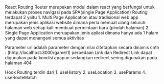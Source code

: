 React Routing
	Router merupakan modul 	dalam react yang berfungsi untuk melakukan proses navigasi pada SPA(single Page Application)
	Routing terdapat 2 yaitu
	1. Multi Page Application atau tradisional web app merupakan jenis aplikasi website dimana perlu memuat ulang seluruh halaman web setiap kali membuat permintaan baru (pindah halaman)
	2. Single Page Application meruapakan jenis apliasi dimana hanya ada 1 halam yang dapat menangani semua aktivitas

Parameter url adalah parameter dengan nilai ditetapkan secara dinamis cnth : (hhtp://localhost:3000/game/1)
	perbedaan Link dan Redirect
Link dapat digunakan pada kondisi apapun sedangkan redirect sering digunakan pada halaman 404

Hook Routing terdiri dari
	1. useHistory
	2. useLocation
	3. useParams
	4. useRouteMatch